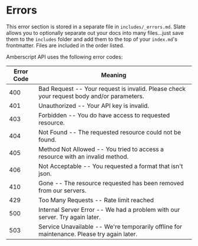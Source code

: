 # Errors

<aside class="notice">
This error section is stored in a separate file in <code>includes/_errors.md</code>. Slate allows you to optionally separate out your docs into many files...just save them to the <code>includes</code> folder and add them to the top of your <code>index.md</code>'s frontmatter. Files are included in the order listed.
</aside>

Amberscript API uses the following error codes:


Error Code | Meaning
---------- | -------
400 | Bad Request -- Your request is invalid. Please check your request body and/or parameters.
401 | Unauthorized -- Your API key is invalid.
403 | Forbidden -- You do have access to requested resource.
404 | Not Found -- The requested resource could not be found.
405 | Method Not Allowed -- You tried to access a resource with an invalid method.
406 | Not Acceptable -- You requested a format that isn't json.
410 | Gone -- The resource requested has been removed from our servers.
429 | Too Many Requests -- Rate limit reached
500 | Internal Server Error -- We had a problem with our server. Try again later.
503 | Service Unavailable -- We're temporarily offline for maintenance. Please try again later.
